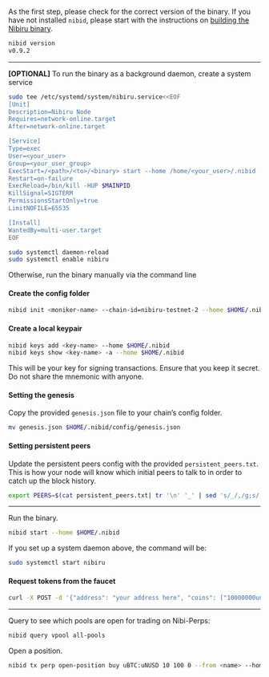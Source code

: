 
As the first step, please check for the correct version of the binary. If you have not installed `nibid`, please start with the instructions on [building the Nibiru binary](developer-docs/building-the-nibiru-binary.md).

```sh
nibid version
v0.9.2
```

---

**[OPTIONAL]** To run the binary as a background daemon, create a system service

```sh
sudo tee /etc/systemd/system/nibiru.service<<EOF
[Unit]
Description=Nibiru Node
Requires=network-online.target
After=network-online.target

[Service]
Type=exec
User=<your_user>
Group=<your_user_group>
ExecStart=/<path>/<to>/<binary> start --home /home/<your_user>/.nibid
Restart=on-failure
ExecReload=/bin/kill -HUP $MAINPID
KillSignal=SIGTERM
PermissionsStartOnly=true
LimitNOFILE=65535

[Install]
WantedBy=multi-user.target
EOF

sudo systemctl daemon-reload
sudo systemctl enable nibiru
```

Otherwise, run the binary manually via the command line


#### Create the config folder

```sh
nibid init <moniker-name> --chain-id=nibiru-testnet-2 --home $HOME/.nibid
```

#### Create a local keypair

```sh
nibid keys add <key-name> --home $HOME/.nibid
nibid keys show <key-name> -a --home $HOME/.nibid
```

This will be your key for signing transactions. Ensure that you keep it secret. Do not share the mnemonic with anyone.

#### Setting the genesis

Copy the provided `genesis.json` file to your chain’s config folder. 

```bash
mv genesis.json $HOME/.nibid/config/genesis.json
```

#### Setting persistent peers

Update the persistent peers config with the provided `persistent_peers.txt`. This is how your node will know which initial peers to talk to in order to catch up the block history.

```sh
export PEERS=$(cat persistent_peers.txt| tr '\n' '_' | sed 's/_/,/g;s/,$//;s/^/"/;s/$/"/') && sed -i "s/persistent_peers = \"\"/persistent_peers = ${PEERS}/g" $HOME/.nibid/config/config.toml
```

---

Run the binary. 

```sh
nibid start --home $HOME/.nibid
```

If you set up a system daemon above, the command will be:

```sh
sudo systemctl start nibiru
```

#### Request tokens from the faucet

```sh
curl -X POST -d '{"address": "your address here", "coins": ["10000000unibi"]}' http://ec2-35-172-193-127.compute-1.amazonaws.com:8003
```

---

Query to see which pools are open for trading on Nibi-Perps:

```sh
nibid query vpool all-pools
```

Open a position.

```sh
nibid tx perp open-position buy uBTC:uNUSD 10 100 0 --from <name> --home $HOME/.nibid
```